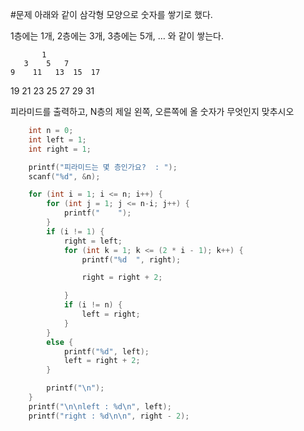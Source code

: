 #문제
아래와 같이 삼각형 모양으로 숫자를 쌓기로 했다.   
   
1층에는 1개, 2층에는 3개, 3층에는 5개, … 와 같이 쌓는다.   

           1   
       3    5   7   
    9    11   13  15  17   
19    21    23   25  27  29  31   
   
피라미드를 출력하고, N층의 제일 왼쪽, 오른쪽에 올 숫자가 무엇인지 맞추시오


```C
	int n = 0;
	int left = 1;
	int right = 1;

	printf("피라미드는 몇 층인가요?  : ");
	scanf("%d", &n);

	for (int i = 1; i <= n; i++) {
		for (int j = 1; j <= n-i; j++) {
			printf("    ");
		}
		if (i != 1) {
			right = left;
			for (int k = 1; k <= (2 * i - 1); k++) {
				printf("%d  ", right);

				right = right + 2;

			}
			if (i != n) {
				left = right;
			}
		}
		else {
			printf("%d", left);
			left = right + 2;
		}

		printf("\n");
	}
	printf("\n\nleft : %d\n", left);
	printf("right : %d\n\n", right - 2);


```
